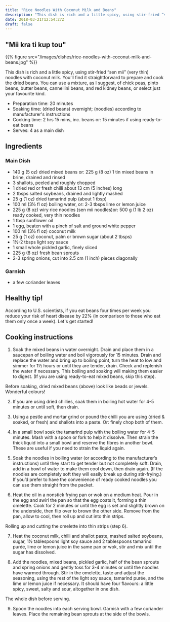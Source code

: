 ```yaml
---
title: "Rice Noodles With Coconut Milk and Beans"
description: "This dish is rich and a little spicy, using stir-fried “sen mii” (very thin) noodles with coconut milk."
date: 2018-03-21T12:54:27Z
draft: false
---
```


## "Mii kra ti kup tou"

{{% figure src="/images/dishes/rice-noodles-with-coconut-milk-and-beans.jpg"  %}}

This dish is rich and a little spicy, using stir-fried “sen mii” (very thin) noodles with coconut milk. You’ll find it straightforward to prepare and cook the dried beans. You can use a mixture, as I suggest, of chick peas, pinto beans, butter beans, cannellini beans, and red kidney beans, or select just your favourite kind.

- Preparation time: 20 minutes
- Soaking time: (dried beans) overnight; (noodles) according to manufacturer's instructions
- Cooking time: 2 hrs 15 mins, inc. beans or: 15 minutes if using ready-to-eat beans
- Serves: 4 as a main dish

## Ingredients
### Main Dish

- 140 g (5 oz) dried mixed beans or: 225 g (8 oz) 1 tin mixed beans in brine, drained and rinsed
- 3 shallots, peeled and roughly chopped
- 1 dried red or fresh chilli about 13 cm (5 inches) long
- 2 tbsps salted soybeans, drained and lightly mashed
- 25 g (1 oz) dried tamarind pulp (about 1 tbsp)
- 100 ml (3½ fl oz) boiling water, or: 2-3 tbsps lime or lemon juice
- 225 g (8 oz) wiry rice noodles (sen mii noodles)or: 500 g (1 lb 2 oz) ready cooked, very thin noodles
- 1 tbsp sunflower oil
- 1 egg, beaten with a pinch of salt and ground white pepper
- 100 ml (3½ fl oz) coconut milk
- 25 g (1 oz) coconut, palm or brown sugar (about 2 tbsps)
- 1½-2 tbsps light soy sauce
- 1 small whole pickled garlic, finely sliced
- 225 g (8 oz) fresh bean sprouts
- 2-3 spring onions, cut into 2.5 cm (1 inch) pieces diagonally

### Garnish

- a few coriander leaves

## Healthy tip!

According to U.S. scientists, if you eat beans four times per week you reduce your risk of heart disease by 22% (in comparison to those who eat them only once a week).
Let's get started!

## Cooking instructions

1. Soak the mixed beans in water overnight. Drain and place them in a saucepan of boiling water and boil vigorously for 15 minutes. Drain and replace the water and bring up to boiling point, turn the heat to low and simmer for 1½ hours or until they are tender, drain. Check and replenish the water if necessary. This boiling and soaking will making them easier to digest. (If you are using ready-to-eat mixed beans, skip this step).

Before soaking, dried mixed beans (above) look like beads or jewels. Wonderful colours!

2. If you are using dried chillies, soak them in boiling hot water for 4-5 minutes or until soft, then drain.

3. Using a pestle and mortar grind or pound the chilli you are using (dried & soaked, or fresh) and shallots into a paste. Or: finely chop both of them.

4. In a small bowl soak the tamarind pulp with the boiling water for 4-5 minutes. Mash with a spoon or fork to help it dissolve. Then strain the thick liquid into a small bowl and reserve the fibres in another bowl. These are useful if you need to strain the liquid again.

5. Soak the noodles in boiling water (or according to the manufacturer’s instructions) until they start to get tender but not completely soft. Drain, add in a bowl of water to make them cool down, then drain again. (If the noodles are completely soft they will easily break up during stir-frying.) If you’d prefer to have the convenience of ready cooked noodles you can use them straight from the packet.

6. Heat the oil in a nonstick frying pan or wok on a medium heat. Pour in the egg and swirl the pan so that the egg coats it, forming a thin omelette. Cook for 2 minutes or until the egg is set and slightly brown on the underside, then flip over to brown the other side. Remove from the pan, allow to cool, then roll up and cut into thin strips.

Rolling up and cutting the omelette into thin strips (step 6).

7. Heat the coconut milk, chilli and shallot paste, mashed salted soybeans, sugar, 1½ tablespoons light soy sauce and 2 tablespoons tamarind purée, lime or lemon juice in the same pan or wok, stir and mix until the sugar has dissolved.

8. Add the noodles, mixed beans, pickled garlic, half of the bean sprouts and spring onions and gently toss for 3-4 minutes or until the noodles have warmed through. Stir in the omelette, taste and adjust the seasoning, using the rest of the light soy sauce, tamarind purée, and the lime or lemon juice if necessary. It should have four flavours: a little spicy, sweet, salty and sour, altogether in one dish.

The whole dish before serving.

9. Spoon the noodles into each serving bowl. Garnish with a few coriander leaves. Place the remaining bean sprouts at the side of the bowls.
